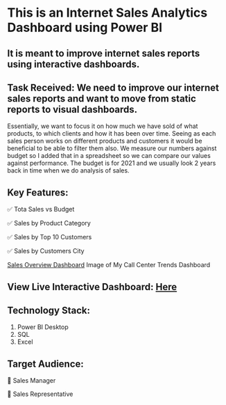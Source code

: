 # **This is an Internet Sales Analytics Dashboard using Power BI**
## **It is meant to improve internet sales reports using interactive dashboards.**

## **Task Received:** We need to improve our internet sales reports and want to move from static reports to visual dashboards.
Essentially, we want to focus it on how much we have sold of what products, to which clients and how it has been over time.
Seeing as each sales person works on different products and customers it would be beneficial to be able to filter them also.
We measure our numbers against budget so I added that in a spreadsheet so we can compare our values against performance. 
The budget is for 2021 and we usually look 2 years back in time when we do analysis of sales.

## **Key Features:**
✅ Tota Sales vs Budget

✅ Sales by Product Category

✅ Sales by Top 10 Customers

✅ Sales by Customers City

[Sales Overview Dashboard](https://github.com/Talk2David1/Internet_Sales_Data_Analysis/blob/main/Sales_Dashboard.png)
Image of My Call Center Trends Dashboard

## **View Live Interactive Dashboard:** [Here](https://app.powerbi.com/groups/me/reports/284ee2b1-2883-4a56-ad64-43f12e9efeda/ReportSection?experience=power-bi)

## **Technology Stack:**
1. Power BI Desktop
2. SQL
3. Excel

## **Target Audience:**
🔶 Sales Manager

🔶 Sales Representative


